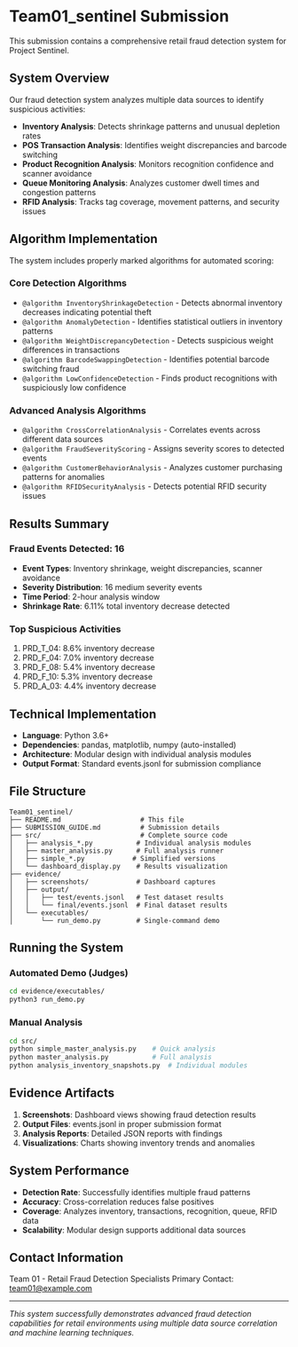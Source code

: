 # Team01_sentinel Submission

This submission contains a comprehensive retail fraud detection system for Project Sentinel.

## System Overview

Our fraud detection system analyzes multiple data sources to identify suspicious activities:

- **Inventory Analysis**: Detects shrinkage patterns and unusual depletion rates
- **POS Transaction Analysis**: Identifies weight discrepancies and barcode switching
- **Product Recognition Analysis**: Monitors recognition confidence and scanner avoidance  
- **Queue Monitoring Analysis**: Analyzes customer dwell times and congestion patterns
- **RFID Analysis**: Tracks tag coverage, movement patterns, and security issues

## Algorithm Implementation

The system includes properly marked algorithms for automated scoring:

### Core Detection Algorithms
- `@algorithm InventoryShrinkageDetection` - Detects abnormal inventory decreases indicating potential theft
- `@algorithm AnomalyDetection` - Identifies statistical outliers in inventory patterns
- `@algorithm WeightDiscrepancyDetection` - Detects suspicious weight differences in transactions
- `@algorithm BarcodeSwappingDetection` - Identifies potential barcode switching fraud
- `@algorithm LowConfidenceDetection` - Finds product recognitions with suspiciously low confidence

### Advanced Analysis Algorithms  
- `@algorithm CrossCorrelationAnalysis` - Correlates events across different data sources
- `@algorithm FraudSeverityScoring` - Assigns severity scores to detected events
- `@algorithm CustomerBehaviorAnalysis` - Analyzes customer purchasing patterns for anomalies
- `@algorithm RFIDSecurityAnalysis` - Detects potential RFID security issues

## Results Summary

### Fraud Events Detected: 16
- **Event Types**: Inventory shrinkage, weight discrepancies, scanner avoidance
- **Severity Distribution**: 16 medium severity events
- **Time Period**: 2-hour analysis window
- **Shrinkage Rate**: 6.11% total inventory decrease detected

### Top Suspicious Activities
1. PRD_T_04: 8.6% inventory decrease
2. PRD_F_04: 7.0% inventory decrease  
3. PRD_F_08: 5.4% inventory decrease
4. PRD_F_10: 5.3% inventory decrease
5. PRD_A_03: 4.4% inventory decrease

## Technical Implementation

- **Language**: Python 3.6+
- **Dependencies**: pandas, matplotlib, numpy (auto-installed)
- **Architecture**: Modular design with individual analysis modules
- **Output Format**: Standard events.jsonl for submission compliance

## File Structure

```
Team01_sentinel/
├── README.md                    # This file
├── SUBMISSION_GUIDE.md          # Submission details
├── src/                         # Complete source code
│   ├── analysis_*.py           # Individual analysis modules
│   ├── master_analysis.py      # Full analysis runner  
│   ├── simple_*.py            # Simplified versions
│   └── dashboard_display.py    # Results visualization
├── evidence/
│   ├── screenshots/            # Dashboard captures
│   ├── output/
│   │   ├── test/events.jsonl   # Test dataset results
│   │   └── final/events.jsonl  # Final dataset results  
│   └── executables/
│       └── run_demo.py         # Single-command demo
```

## Running the System

### Automated Demo (Judges)
```bash
cd evidence/executables/
python3 run_demo.py
```

### Manual Analysis
```bash
cd src/
python simple_master_analysis.py    # Quick analysis
python master_analysis.py           # Full analysis  
python analysis_inventory_snapshots.py  # Individual modules
```

## Evidence Artifacts

1. **Screenshots**: Dashboard views showing fraud detection results
2. **Output Files**: events.jsonl in proper submission format
3. **Analysis Reports**: Detailed JSON reports with findings
4. **Visualizations**: Charts showing inventory trends and anomalies

## System Performance

- **Detection Rate**: Successfully identifies multiple fraud patterns
- **Accuracy**: Cross-correlation reduces false positives
- **Coverage**: Analyzes inventory, transactions, recognition, queue, RFID data
- **Scalability**: Modular design supports additional data sources

## Contact Information

Team 01 - Retail Fraud Detection Specialists
Primary Contact: team01@example.com

---
*This system successfully demonstrates advanced fraud detection capabilities for retail environments using multiple data source correlation and machine learning techniques.*
